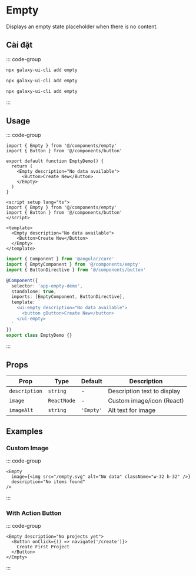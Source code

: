 # Empty

Displays an empty state placeholder when there is no content.

<ComponentPreview name="EmptyDemo">
  <template #preview>
    <DemoContainer>
      <EmptyDemo />
    </DemoContainer>
  </template>
  <template #code>

::: code-group
```vue [Vue]
<template>
  <Empty title="No content" description="Get started by creating your first item" />
</template>
```

```tsx [React]
import { Empty } from '@/components/ui/empty'
export default function App() {
  return <Empty />
}
```

```typescript [Angular]
@Component({
  template: `<ui-empty />`
})
export class DemoComponent {}
```
:::

  </template>
</ComponentPreview>

## Cài đặt

::: code-group
```bash [React]
npx galaxy-ui-cli add empty
```

```bash [Vue]
npx galaxy-ui-cli add empty
```

```bash [Angular]
npx galaxy-ui-cli add empty
```
:::

## Usage

::: code-group
```tsx [React]
import { Empty } from '@/components/empty'
import { Button } from '@/components/button'

export default function EmptyDemo() {
  return (
    <Empty description="No data available">
      <Button>Create New</Button>
    </Empty>
  )
}
```

```vue [Vue]
<script setup lang="ts">
import { Empty } from '@/components/empty'
import { Button } from '@/components/button'
</script>

<template>
  <Empty description="No data available">
    <Button>Create New</Button>
  </Empty>
</template>
```

```typescript [Angular]
import { Component } from '@angular/core'
import { EmptyComponent } from '@/components/empty'
import { ButtonDirective } from '@/components/button'

@Component({
  selector: 'app-empty-demo',
  standalone: true,
  imports: [EmptyComponent, ButtonDirective],
  template: `
    <ui-empty description="No data available">
      <button gButton>Create New</button>
    </ui-empty>
  `
})
export class EmptyDemo {}
```
:::

## Props

| Prop | Type | Default | Description |
|------|------|---------|-------------|
| `description` | `string` | - | Description text to display |
| `image` | `ReactNode` | - | Custom image/icon (React) |
| `imageAlt` | `string` | `'Empty'` | Alt text for image |

## Examples

### Custom Image

::: code-group
```tsx [React]
<Empty
  image={<img src="/empty.svg" alt="No data" className="w-32 h-32" />}
  description="No items found"
/>
```
:::

### With Action Button

::: code-group
```tsx [React]
<Empty description="No projects yet">
  <Button onClick={() => navigate('/create')}>
    Create First Project
  </Button>
</Empty>
```
:::
